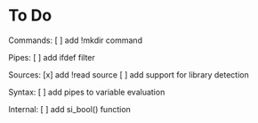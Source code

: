 
# To Do

Commands:
[ ] add !mkdir command

Pipes:
[ ] add ifdef filter

Sources:
[x] add !read source
[ ] add support for library detection

Syntax:
[ ] add pipes to variable evaluation

Internal:
[ ] add si_bool() function
